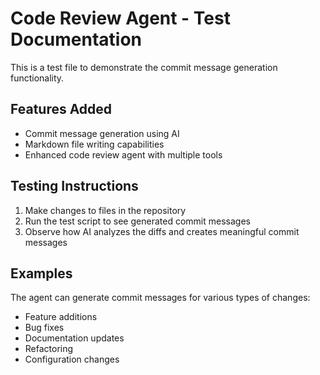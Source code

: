 # Code Review Agent - Test Documentation

This is a test file to demonstrate the commit message generation functionality.

## Features Added
- Commit message generation using AI
- Markdown file writing capabilities  
- Enhanced code review agent with multiple tools

## Testing Instructions
1. Make changes to files in the repository
2. Run the test script to see generated commit messages
3. Observe how AI analyzes the diffs and creates meaningful commit messages

## Examples
The agent can generate commit messages for various types of changes:
- Feature additions
- Bug fixes
- Documentation updates
- Refactoring
- Configuration changes

